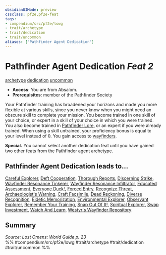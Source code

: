 ```yaml
---
obsidianUIMode: preview
cssclass: pf2e,pf2e-feat
tags:
- compendium/src/pf2e/lowg
- trait/archetype
- trait/dedication
- trait/uncommon
aliases: ["Pathfinder Agent Dedication"]
---
```

# Pathfinder Agent Dedication  *Feat 2*  
[archetype](archetype.md "Archetype Feat Trait")  [dedication](dedication.md "Dedication Feat Trait")  [uncommon](uncommon.md "Uncommon Rarity Trait")  

- **Access**: You are from Absalom.
- **Prerequisites**: member of the Pathfinder Society

Your Pathfinder training has broadened your horizons and made you more flexible at various skills, since you never know when you might need an obscure skill to complete your mission. You become trained in one skill of your choice, or expert in a skill of your choice in which you were trained. You also become trained in [Pathfinder Lore](skills.md#Lore), or an expert if you were already trained. When using a skill untrained, your proficiency bonus is equal to your level instead of 0. You gain access to [wayfinders](wayfinder.md).

**Special.** You cannot select another dedication feat until you have gained two other feats from the Pathfinder agent archetype.

## Pathfinder Agent Dedication leads to...

[Careful Explorer](careful-explorer-lowg.md), [Deft Cooperation](deft-cooperation-lowg.md), [Thorough Reports](thorough-reports-lowg.md), [Discerning Strike](discerning-strike-lopsg.md), [Wayfinder Resonance Tinkerer](wayfinder-resonance-tinkerer-lowg.md), [Wayfinder Resonance Infiltrator](wayfinder-resonance-infiltrator-lopsg.md), [Educated Assessment](educated-assessment-locg.md), [Everyone Duck!](everyone-duck-locg.md), [Forced Entry](forced-entry-locg.md), [Recognize Threat](recognize-threat-locg.md), [Archaeologist's Warning](archaeologists-warning-lopsg.md), [Craft Facsimile](craft-facsimile-lopsg.md), [Dead Reckoning](dead-reckoning-lopsg.md), [Diverse Recognition](diverse-recognition-lopsg.md), [Eidetic Memorization](eidetic-memorization-lopsg.md), [Environmental Explorer](environmental-explorer-lopsg.md), [Observant Explorer](observant-explorer-lopsg.md), [Remember Your Training](remember-your-training-lopsg.md), [Snap Out Of It!](snap-out-of-it-lopsg.md), [Spiritual Explorer](spiritual-explorer-lopsg.md), [Swap Investment](swap-investment-lopsg.md), [Watch And Learn](watch-and-learn-lopsg.md), [Westyr's Wayfinder Repository](westyrs-wayfinder-repository-lopsg.md)

## Summary

*Source: Lost Omens: World Guide p. 23*  
%% #compendium/src/pf2e/lowg #trait/archetype #trait/dedication #trait/uncommon %%